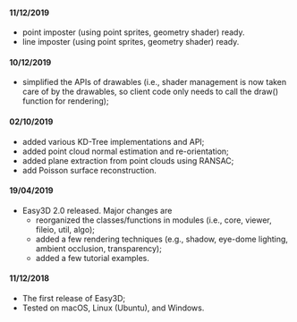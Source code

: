 #### 11/12/2019
  - point imposter (using point sprites, geometry shader) ready.
  - line imposter (using point sprites, geometry shader) ready.

#### 10/12/2019 
  - simplified the APIs of drawables (i.e., shader management is now taken care of by the drawables, so client code only needs to call the draw() function for rendering);

#### 02/10/2019 
  - added various KD-Tree implementations and API;
  - added point cloud normal estimation and re-orientation;
  - added plane extraction from point clouds using RANSAC;
  - add Poisson surface reconstruction.

#### 19/04/2019
  - Easy3D 2.0 released. Major changes are
    - reorganized the classes/functions in modules (i.e., core, viewer, fileio, util, algo);
    - added a few rendering techniques (e.g., shadow, eye-dome lighting, ambient occlusion, transparency);
    - added a few tutorial examples.

#### 11/12/2018
  - The first release of Easy3D;
  - Tested on macOS, Linux (Ubuntu), and Windows.
